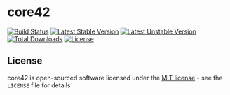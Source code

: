 # core42

[![Build Status](https://travis-ci.org/kiwi-suite/core42.svg?branch=develop)](https://travis-ci.org/kiwi-suite/core42)
[![Latest Stable Version](https://poser.pugx.org/fruit42/core42/version)](https://packagist.org/packages/fruit42/core42)
[![Latest Unstable Version](https://poser.pugx.org/fruit42/core42/v/unstable)](//packagist.org/packages/fruit42/core42)
[![Total Downloads](https://poser.pugx.org/fruit42/core42/downloads)](https://packagist.org/packages/fruit42/core42)
[![License](https://poser.pugx.org/fruit42/core42/license)](https://packagist.org/packages/fruit42/core42)

## License

core42 is open-sourced software licensed under the [MIT license](http://opensource.org/licenses/MIT) - see the `LICENSE` file for details
